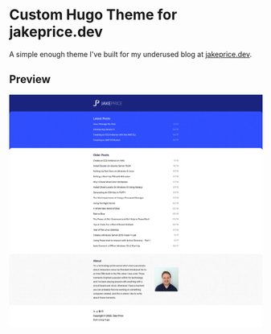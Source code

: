 # Custom Hugo Theme for jakeprice.dev

A simple enough theme I've built for my underused blog at [jakeprice.dev](https://jakeprice.dev).

## Preview

![](static/images/jpd_v5_screenshot.png)

